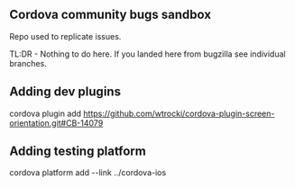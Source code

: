## Cordova community bugs sandbox

Repo used to replicate issues.

TL:DR - Nothing to do here.
If you landed here from bugzilla see individual branches.


## Adding dev plugins

cordova plugin add https://github.com/wtrocki/cordova-plugin-screen-orientation.git#CB-14079

## Adding testing platform

 cordova platform add --link ../cordova-ios 